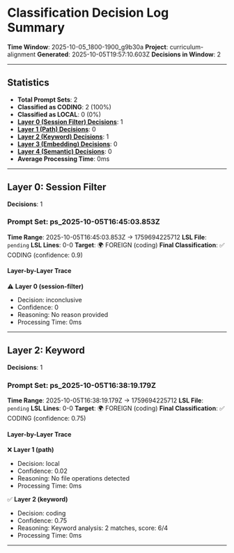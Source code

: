 # Classification Decision Log Summary

**Time Window**: 2025-10-05_1800-1900_g9b30a
**Project**: curriculum-alignment
**Generated**: 2025-10-05T19:57:10.603Z
**Decisions in Window**: 2

---

## Statistics

- **Total Prompt Sets**: 2
- **Classified as CODING**: 2 (100%)
- **Classified as LOCAL**: 0 (0%)
- **[Layer 0 (Session Filter) Decisions](#layer-0-session-filter)**: 1
- **[Layer 1 (Path) Decisions](#layer-1-path)**: 0
- **[Layer 2 (Keyword) Decisions](#layer-2-keyword)**: 1
- **[Layer 3 (Embedding) Decisions](#layer-3-embedding)**: 0
- **[Layer 4 (Semantic) Decisions](#layer-4-semantic)**: 0
- **Average Processing Time**: 0ms

---

## Layer 0: Session Filter

**Decisions**: 1

### Prompt Set: ps_2025-10-05T16:45:03.853Z

**Time Range**: 2025-10-05T16:45:03.853Z → 1759694225712
**LSL File**: `pending`
**LSL Lines**: 0-0
**Target**: 🌍 FOREIGN (coding)
**Final Classification**: ✅ CODING (confidence: 0.9)

#### Layer-by-Layer Trace

⚠️ **Layer 0 (session-filter)**
- Decision: inconclusive
- Confidence: 0
- Reasoning: No reason provided
- Processing Time: 0ms

---

## Layer 2: Keyword

**Decisions**: 1

### Prompt Set: ps_2025-10-05T16:38:19.179Z

**Time Range**: 2025-10-05T16:38:19.179Z → 1759694225712
**LSL File**: `pending`
**LSL Lines**: 0-0
**Target**: 🌍 FOREIGN (coding)
**Final Classification**: ✅ CODING (confidence: 0.75)

#### Layer-by-Layer Trace

❌ **Layer 1 (path)**
- Decision: local
- Confidence: 0.02
- Reasoning: No file operations detected
- Processing Time: 0ms

✅ **Layer 2 (keyword)**
- Decision: coding
- Confidence: 0.75
- Reasoning: Keyword analysis: 2 matches, score: 6/4
- Processing Time: 0ms

---

